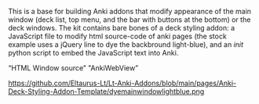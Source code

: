 This is a base for building Anki addons that modify appearance of the main window (deck list, top menu, and the bar with buttons at the bottom) or the deck windows.
The kit contains bare bones of a deck styling addon: a JavaScript file to modify html source-code of anki pages 
(the stock example uses a jQuery line to dye the backbround light-blue), and an _init_ python script to embed the JavaScript text into Anki.

“HTML Window source” "AnkiWebView” 


https://github.com/Eltaurus-Lt/Lt-Anki-Addons/blob/main/pages/Anki-Deck-Styling-Addon-Template/dyemainwindowlightblue.png
